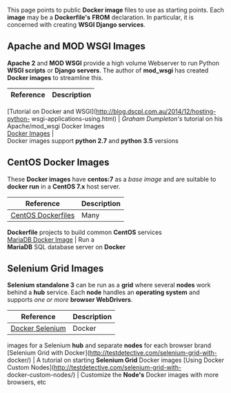 This page points to public **Docker image** files to use as starting points.
Each **image** may be a **Dockerfile's** **FROM** declaration. In particular,
it is concerned with creating **WSGI Django services**.

## Apache and MOD WSGI Images

**Apache 2** and **MOD WSGI** provide a high volume Webserver to run Python
**WSGI scripts** or **Django servers**. The author of **mod_wsgi** has created
**Docker images** to streamline this.

Reference                                                                      | Description                          
-------------------------------------------------------------------------------|--------------------------------------
[Tutorial on Docker and WSGI](http://blog.dscpl.com.au/2014/12/hosting-python- 
wsgi-applications-using.html)                                                  | _Graham Dumpleton's_ tutorial on his 
Apache/mod_wsgi Docker Images                                                  
[Docker Images](https://hub.docker.com/r/grahamdumpleton/mod-wsgi-docker/)     |                                      
Docker images support **python 2.7** and **python 3.5** versions               


## CentOS Docker Images

These **Docker images** have **centos:7** as a _base image_ and are suitable
to **docker run** in a **CentOS 7.x** host server.

Reference                                                          | Description 
-------------------------------------------------------------------|-------------
[CentOS Dockerfiles](https://github.com/CentOS/CentOS-Dockerfiles) | Many        
**Dockerfile** projects to build common **CentOS** services        
[MariaDB Docker Image](https://hub.docker.com/r/centos/mariadb/)   |  Run a      
**MariaDB** SQL database server on **Docker**                      


## Selenium Grid Images

**Selenium standalone 3** can be run as a **grid** where several **nodes**
work behind a **hub** service. Each **node** handles an **operating system**
and supports _one or more_ **browser WebDrivers**.

Reference                                                                   | Description                                             
----------------------------------------------------------------------------|---------------------------------------------------------
[Docker Selenium](https://github.com/SeleniumHQ/docker-selenium)            | Docker                                                  
images for a Selenium **hub** and separate **nodes** for each browser brand 
[Selenium Grid with Docker](http://testdetective.com/selenium-grid-with-    
docker/)                                                                    |  A tutorial on starting **Selenium Grid** Docker images 
[Using Docker Custom Nodes](http://testdetective.com/selenium-grid-with-    
docker-custom-nodes/)                                                       |  Customize the **Node's** Docker images with more       
browsers, etc                                                               


